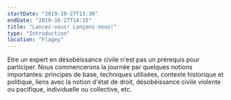 ```yaml
---
startDate: "2019-10-27T13:30"
endDate: "2019-10-27T14:15"
title: "Lancez-vous! Lançons-nous!"
type: "Introduction"
location: "Flagey"
---
```

Etre un expert en désobéissance civile n'est pas un prérequis pour participer. Nous commencerons la journée par quelques notions importantes: principes de base, techniques utilisées, contexte historique et politique, liens avec la notion d'état de droit, désobéissance civile violente ou pacifique, individuelle ou collective, etc.
